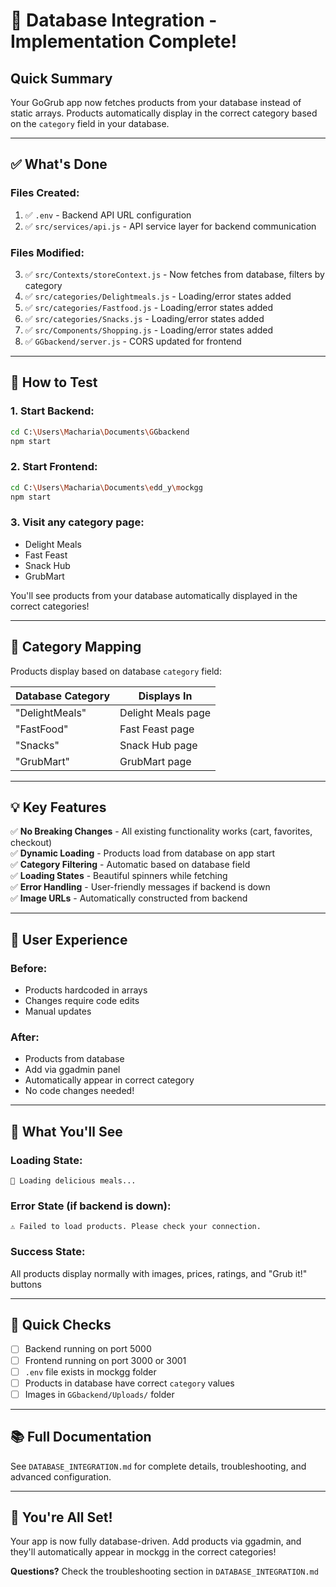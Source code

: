 # 🎉 Database Integration - Implementation Complete!

## Quick Summary

Your GoGrub app now fetches products from your database instead of static arrays. Products automatically display in the correct category based on the `category` field in your database.

---

## ✅ What's Done

### Files Created:
1. ✅ `.env` - Backend API URL configuration
2. ✅ `src/services/api.js` - API service layer for backend communication

### Files Modified:
3. ✅ `src/Contexts/storeContext.js` - Now fetches from database, filters by category
4. ✅ `src/categories/Delightmeals.js` - Loading/error states added
5. ✅ `src/categories/Fastfood.js` - Loading/error states added
6. ✅ `src/categories/Snacks.js` - Loading/error states added
7. ✅ `src/Components/Shopping.js` - Loading/error states added
8. ✅ `GGbackend/server.js` - CORS updated for frontend

---

## 🚀 How to Test

### 1. Start Backend:
```bash
cd C:\Users\Macharia\Documents\GGbackend
npm start
```

### 2. Start Frontend:
```bash
cd C:\Users\Macharia\Documents\edd_y\mockgg
npm start
```

### 3. Visit any category page:
- Delight Meals
- Fast Feast
- Snack Hub  
- GrubMart

You'll see products from your database automatically displayed in the correct categories!

---

## 🎯 Category Mapping

Products display based on database `category` field:

| Database Category | Displays In |
|------------------|-------------|
| "DelightMeals" | Delight Meals page |
| "FastFood" | Fast Feast page |
| "Snacks" | Snack Hub page |
| "GrubMart" | GrubMart page |

---

## 💡 Key Features

✅ **No Breaking Changes** - All existing functionality works (cart, favorites, checkout)  
✅ **Dynamic Loading** - Products load from database on app start  
✅ **Category Filtering** - Automatic based on database field  
✅ **Loading States** - Beautiful spinners while fetching  
✅ **Error Handling** - User-friendly messages if backend is down  
✅ **Image URLs** - Automatically constructed from backend  

---

## 📱 User Experience

### Before:
- Products hardcoded in arrays
- Changes require code edits
- Manual updates

### After:
- Products from database
- Add via ggadmin panel
- Automatically appear in correct category
- No code changes needed!

---

## 🎨 What You'll See

### Loading State:
```
🍴 Loading delicious meals...
```

### Error State (if backend is down):
```
⚠️ Failed to load products. Please check your connection.
```

### Success State:
All products display normally with images, prices, ratings, and "Grub it!" buttons

---

## 🔧 Quick Checks

- [ ] Backend running on port 5000
- [ ] Frontend running on port 3000 or 3001
- [ ] `.env` file exists in mockgg folder
- [ ] Products in database have correct `category` values
- [ ] Images in `GGbackend/Uploads/` folder

---

## 📚 Full Documentation

See `DATABASE_INTEGRATION.md` for complete details, troubleshooting, and advanced configuration.

---

## 🎊 You're All Set!

Your app is now fully database-driven. Add products via ggadmin, and they'll automatically appear in mockgg in the correct categories!

**Questions?** Check the troubleshooting section in `DATABASE_INTEGRATION.md`

